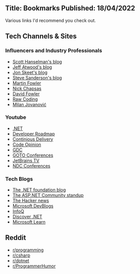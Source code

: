 Title: Bookmarks
Published: 18/04/2022
---

Various links I'd recommend you check out.

## Tech Channels & Sites

### Influencers and Industry Professionals

* [Scott Hanselman's blog](https://www.hanselman.com/)  
* [Jeff Atwood's blog](https://blog.codinghorror.com/)  
* [Jon Skeet's blog](https://codeblog.jonskeet.uk/)  
* [Steve Sanderson's blog](http://blog.stevensanderson.com/)  
* [Martin Fowler](https://martinfowler.com/)  
* [Nick Chapsas](https://nickchapsas.com/)
* [David Fowler](https://twitter.com/davidfowl)
* [Raw Coding](https://www.youtube.com/@RawCoding)
* [Milan Jovanović](https://www.youtube.com/@MilanJovanovicTech)

### Youtube

* [.NET](https://www.youtube.com/@dotnet)
* [Developer Roadmap](https://roadmap.sh/)
* [Continious Delivery](https://www.youtube.com/@ContinuousDelivery)
* [Code Opinion](https://www.youtube.com/@CodeOpinion)
* [GDC](https://www.youtube.com/@Gdconf)
* [GOTO Conferences](https://www.youtube.com/@GOTO-)
* [JetBrains TV](https://www.youtube.com/@JetBrainsTV)
* [NDC Conferences](https://www.youtube.com/@NDC)

### Tech Blogs

* [The .NET foundation blog](https://dotnetfoundation.org/Blog)  
* [The ASP.NET Community standup](https://dotnet.microsoft.com/en-us/live)  
* [The Hacker news](https://thehackernews.com/)
* [Microsoft DevBlogs](https://devblogs.microsoft.com/)
* [InfoQ](https://www.infoq.com/)
* [Discover .NET](https://discoverdot.net/broadcasts/)
* [Microsoft Learn](https://docs.microsoft.com/en-us/learn/)  

## Reddit

* [r/programming](https://www.reddit.com/r/progamming)
* [r/csharp](https://www.reddit.com/r/csharp/)
* [r/dotnet](https://www.reddit.com/r/dotnet/)
* [r/ProgrammerHumor](https://www.reddit.com/r/ProgrammerHumor/)
